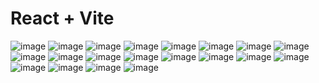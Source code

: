 # React + Vite


 
 ![image](https://github.com/user-attachments/assets/90906ac8-0ff8-47f6-8150-042232c803fd)
![image](https://github.com/user-attachments/assets/fad1a943-e14d-4a88-a158-8a9e7193294a)
![image](https://github.com/user-attachments/assets/ff6b2123-bf5f-441c-94ac-8b7e732cc4f8)
![image](https://github.com/user-attachments/assets/1946f510-af7d-46f3-8274-e073c33d288f)
![image](https://github.com/user-attachments/assets/eb51f428-b736-49c1-b5ad-b83deb26fa62)
![image](https://github.com/user-attachments/assets/3f9eba1f-2ce5-4499-9dab-9acaf9e105fc)
![image](https://github.com/user-attachments/assets/3fa4a8f8-c39d-4d74-8fb6-dd2c4b832ee8)
![image](https://github.com/user-attachments/assets/7473371a-ee60-427a-bc86-d71ed7363496)
![image](https://github.com/user-attachments/assets/f3092f6b-2bdf-4ae9-877c-9dacc1b3b7bf)
![image](https://github.com/user-attachments/assets/db88939f-f778-4087-8d97-f57f17e2c8b5)
![image](https://github.com/user-attachments/assets/c734fbe5-d75b-4f7f-8d8b-b70ba1a666bc)
![image](https://github.com/user-attachments/assets/c200606c-fded-4477-a118-ad9c8a3c3a5b)
![image](https://github.com/user-attachments/assets/6839c653-7831-4ef3-a16a-8c0db7a4592d)
![image](https://github.com/user-attachments/assets/d3166cf6-bfd0-4f54-bf6f-89da29f3b3ad)
![image](https://github.com/user-attachments/assets/51536c25-8f9a-41d6-b94f-6b1d0b1a90ff)
![image](https://github.com/user-attachments/assets/580f6a00-6d52-43d6-8dcd-f5eec5d56397)
![image](https://github.com/user-attachments/assets/1a7833d3-7238-4f17-8cc3-80fc98d74044)
![image](https://github.com/user-attachments/assets/91562081-1629-4f6b-9c55-f93a600a6af8)
![image](https://github.com/user-attachments/assets/3f11faf3-5542-4a41-947a-9472ab4f08e6)
![image](https://github.com/user-attachments/assets/55374121-b31d-44c8-8539-065f81da2067)
